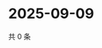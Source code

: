 # 2025-09-09

共 0 条

<!-- BEGIN ZHIHUQUESTIONS -->
<!-- 最后更新时间 Tue Sep 09 2025 22:09:17 GMT+0800 (China Standard Time) -->

<!-- END ZHIHUQUESTIONS -->
